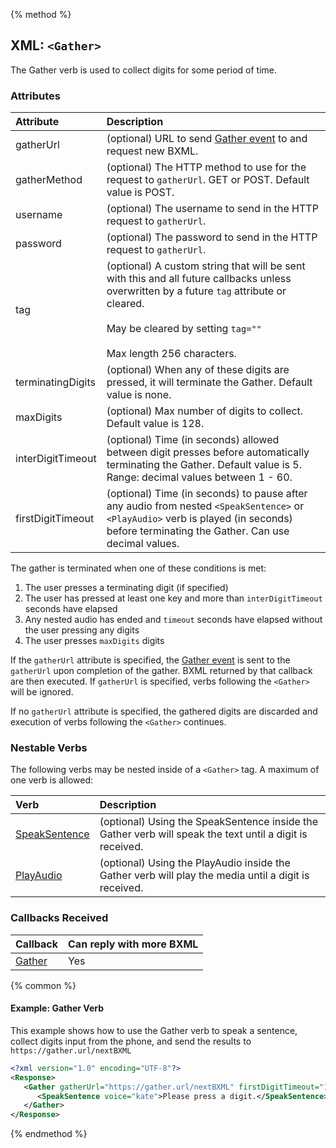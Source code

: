 {% method %}
## XML: `<Gather>`
The Gather verb is used to collect digits for some period of time.

### Attributes

| Attribute         | Description                                                                                                                                                                                                            |
|:------------------|:-----------------------------------------------------------------------------------------------------------------------------------------------------------------------------------------------------------------------|
| gatherUrl         | (optional) URL to send [Gather event](../callBacks/gather.md) to and request new BXML.                                                                                                                                 |
| gatherMethod      | (optional) The HTTP method to use for the request to `gatherUrl`. GET or POST. Default value is POST.                                                                                                                  |
| username          | (optional) The username to send in the HTTP request to `gatherUrl`.                                                                                                                                                    |
| password          | (optional) The password to send in the HTTP request to `gatherUrl`.                                                                                                                                                    |
| tag               | (optional) A custom string that will be sent with this and all future callbacks unless overwritten by a future `tag` attribute or cleared.<br><br>May be cleared by setting `tag=""`<br><br>Max length 256 characters. |
| terminatingDigits | (optional) When any of these digits are pressed, it will terminate the Gather. Default value is none.                                                                                                                  |
| maxDigits         | (optional) Max number of digits to collect. Default value is 128.                                                                                                                                                      |
| interDigitTimeout | (optional) Time (in seconds) allowed between digit presses before automatically terminating the Gather. Default value is 5. Range: decimal values between 1 - 60.                                                      |
| firstDigitTimeout | (optional) Time (in seconds) to pause after any audio from nested `<SpeakSentence>` or `<PlayAudio>` verb is played (in seconds) before terminating the Gather. Can use decimal values.                                |

The gather is terminated when one of these conditions is met:
 1. The user presses a terminating digit (if specified)
 1. The user has pressed at least one key and more than `interDigitTimeout` seconds have elapsed
 1. Any nested audio has ended and `timeout` seconds have elapsed without the user pressing any digits
 1. The user presses `maxDigits` digits

If the `gatherUrl` attribute is specified, the [Gather event](../callBacks/gather.md) is sent to the `gatherUrl` upon
completion of the gather. BXML returned by that callback are then executed. If `gatherUrl` is specified, verbs following the `<Gather>` will be ignored.

If no `gatherUrl` attribute is specified, the gathered digits are discarded and execution of verbs following the `<Gather>` continues.

### Nestable Verbs
The following verbs may be nested inside of a `<Gather>` tag.  A maximum of one verb is allowed:

| Verb                              | Description                                                                                              |
|:----------------------------------|:---------------------------------------------------------------------------------------------------------|
| [SpeakSentence](speakSentence.md) | (optional) Using the SpeakSentence inside the Gather verb will speak the text until a digit is received. |
| [PlayAudio](playAudio.md)         | (optional) Using the PlayAudio inside the Gather verb will play the media until a digit is received.     |

### Callbacks Received

| Callback                         | Can reply with more BXML |
|:---------------------------------|:-------------------------|
| [Gather](../callBacks/gather.md) | Yes                      |

{% common %}
#### Example: Gather Verb
This example shows how to use the Gather verb to speak a sentence, collect digits input from the phone, and send the
results to `https://gather.url/nextBXML`


```XML
<?xml version="1.0" encoding="UTF-8"?>
<Response>
   <Gather gatherUrl="https://gather.url/nextBXML" firstDigitTimeout="10" terminatingDigits="#">
      <SpeakSentence voice="kate">Please press a digit.</SpeakSentence>
   </Gather>
</Response>
```

{% endmethod %}
